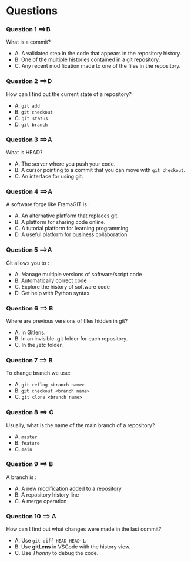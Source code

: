 # Questions

### Question 1  ==>B

What is a commit? 

- A. A validated step in the code that appears in the repository history.
- B. One of the multiple histories contained in a git repository.
- C. Any recent modification made to one of the files in the repository.

### Question 2 ==>D

How can I find out the current state of a repository?

- A. `git add`
- B. `git checkout`
- C. `git status`
- D. `git branch`

### Question 3 ==>A

What is HEAD?

- A. The server where you push your code.
- B. A cursor pointing to a commit that you can move with `git checkout`.
- C. An interface for using git.

### Question 4 ==>A

A software forge like FramaGIT is :

- A. An alternative platform that replaces git.
- B. A platform for sharing code online.
- C. A tutorial platform for learning programming.
- D. A useful platform for business collaboration.

### Question 5 ==>A

Git allows you to :

- A. Manage multiple versions of software/script code
- B. Automatically correct code
- C. Explore the history of software code
- D. Get help with Python syntax

### Question 6 ==> B

Where are previous versions of files hidden in git?

- A. In Gitlens.
- B. In an invisible .git folder for each repository.
- C. In the /etc folder.

### Question 7 ==> B

To change branch we use:

- A. `git reflog <branch name>`
- B. `git checkout <branch name>`
- C. `git clone <branch name>`

### Question 8 ==> C

Usually, what is the name of the main branch of a repository?

- A. `master`
- B. `feature`
- C. `main`

### Question 9 ==> B

A branch is :

- A. A new modification added to a repository
- B. A repository history line
- C. A merge operation

### Question 10 ==> A

How can I find out what changes were made in the last commit?

- A. Use `git diff HEAD HEAD~1`.
- B. Use **gitLens** in VSCode with the history view.
- C. Use _Thonny_ to debug the code.